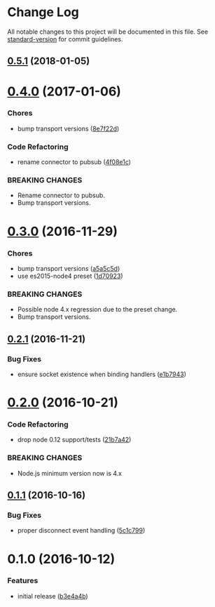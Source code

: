 # Change Log

All notable changes to this project will be documented in this file. See [standard-version](https://github.com/conventional-changelog/standard-version) for commit guidelines.

<a name="0.5.1"></a>
## [0.5.1](https://github.com/an-sh/chat-service-ws-messaging/compare/v0.5.0...v0.5.1) (2018-01-05)



<a name="0.4.0"></a>
# [0.4.0](https://github.com/an-sh/chat-service-ws-messaging/compare/v0.3.0...v0.4.0) (2017-01-06)


### Chores

* bump transport versions ([8e7f22d](https://github.com/an-sh/chat-service-ws-messaging/commit/8e7f22d))


### Code Refactoring

* rename connector to pubsub ([4f08e1c](https://github.com/an-sh/chat-service-ws-messaging/commit/4f08e1c))


### BREAKING CHANGES

* Rename connector to pubsub.
* Bump transport versions.



<a name="0.3.0"></a>
# [0.3.0](https://github.com/an-sh/chat-service-ws-messaging/compare/v0.2.1...v0.3.0) (2016-11-29)


### Chores

* bump transport versions ([a5a5c5d](https://github.com/an-sh/chat-service-ws-messaging/commit/a5a5c5d))
* use es2015-node4 preset ([1d70923](https://github.com/an-sh/chat-service-ws-messaging/commit/1d70923))


### BREAKING CHANGES

* Possible node 4.x regression due to the preset change.
* Bump transport versions.



<a name="0.2.1"></a>
## [0.2.1](https://github.com/an-sh/chat-service-ws-messaging/compare/v0.2.0...v0.2.1) (2016-11-21)


### Bug Fixes

* ensure socket existence when binding handlers ([e1b7943](https://github.com/an-sh/chat-service-ws-messaging/commit/e1b7943))



<a name="0.2.0"></a>
# [0.2.0](https://github.com/an-sh/chat-service-ws-messaging/compare/v0.1.1...v0.2.0) (2016-10-21)


### Code Refactoring

* drop node 0.12 support/tests ([21b7a42](https://github.com/an-sh/chat-service-ws-messaging/commit/21b7a42))


### BREAKING CHANGES

* Node.js minimum version now is 4.x



<a name="0.1.1"></a>
## [0.1.1](https://github.com/an-sh/chat-service-ws-messaging/compare/v0.1.0...v0.1.1) (2016-10-16)


### Bug Fixes

* proper disconnect event handling ([5c1c799](https://github.com/an-sh/chat-service-ws-messaging/commit/5c1c799))



<a name="0.1.0"></a>
# 0.1.0 (2016-10-12)


### Features

* initial release ([b3e4a4b](https://github.com/an-sh/chat-service-ws-messaging/commit/b3e4a4b))
